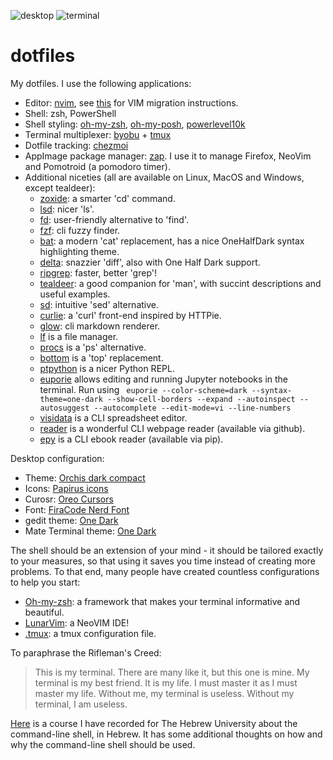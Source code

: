 ![desktop](https://user-images.githubusercontent.com/12000894/144870928-dd2529ca-f1d5-457d-a0bd-61742edb02eb.png)
![terminal](https://user-images.githubusercontent.com/12000894/160268393-91213855-1f0d-4f12-b2e1-60201a7431a2.png)

# dotfiles

My dotfiles.
I use the following applications:

- Editor: [nvim](https://github.com/neovim/neovim), see [this](https://neovim.io/doc/user/nvim.html) for VIM migration instructions.
- Shell: zsh, PowerShell
- Shell styling: [oh-my-zsh](https://github.com/ohmyzsh/), [oh-my-posh](https://ohmyposh.dev), [powerlevel10k](https://github.com/romkatv/powerlevel10k)
- Terminal multiplexer: [byobu](https://byobu.org) + [tmux](https://github.com/tmux/tmux/)
- Dotfile tracking: [chezmoi](https://github.com/twpayne/chezmoi)
- AppImage package manager: [zap](https://github.com/srevinsaju/zap). I use it to manage Firefox, NeoVim and Pomotroid (a pomodoro timer).
- Additional niceties (all are available on Linux, MacOS and Windows, except tealdeer):
  - [zoxide](https://github.com/ajeetdsouza/zoxide): a smarter 'cd' command.
  - [lsd](https://github.com/Peltoche/lsd): nicer 'ls'.
  - [fd](https://github.com/sharkdp/fd): user-friendly alternative to 'find'.
  - [fzf](https://github.com/junegunn/fzf): cli fuzzy finder.
  - [bat](https://github.com/sharkdp/bat): a modern 'cat' replacement, has a nice OneHalfDark syntax highlighting theme.
  - [delta](https://github.com/dandavison/delta): snazzier 'diff', also with One Half Dark support.
  - [ripgrep](https://github.com/BurntSushi/ripgrep): faster, better 'grep'!
  - [tealdeer](https://github.com/dbrgn/tealdeer): a good companion for 'man', with succint descriptions and useful examples.
  - [sd](https://github.com/chmln/sd): intuitive 'sed' alternative.
  - [curlie](https://github.com/rs/curlie): a 'curl' front-end inspired by HTTPie.
  - [glow](https://github.com/charmbracelet/glow): cli markdown renderer.
  - [lf](https://github.com/gokcehan/lf) is a file manager.
  - [procs](https://github.com/dalance/procs) is a 'ps' alternative.
  - [bottom](https://github.com/ClementTsang/bottom) is a 'top' replacement.
  - [ptpython](https://github.com/prompt-toolkit/ptpython) is a nicer Python REPL.
  - [euporie](https://github.com/joouha/euporie) allows editing and running Jupyter notebooks in the terminal. Run using `` euporie --color-scheme=dark --syntax-theme=one-dark --show-cell-borders --expand --autoinspect --autosuggest --autocomplete --edit-mode=vi --line-numbers``
  - [visidata](https://www.visidata.org) is a CLI spreadsheet editor.
  - [reader](https://github.com/mrusme/reader) is a wonderful CLI webpage reader (available via github).
  - [epy](https://github.com/wustho/epy) is a CLI ebook reader (available via pip).

Desktop configuration:

- Theme: [Orchis dark compact](https://www.mate-look.org/p/1357889)
- Icons: [Papirus icons](https://github.com/PapirusDevelopmentTeam/papirus-icon-theme)
- Curosr: [Oreo Cursors](https://github.com/varlesh/oreo-cursors)
- Font: [FiraCode Nerd Font](https://github.com/ryanoasis/nerd-fonts/tree/master/patched-fonts/FiraCode/Regular/complete)
- gedit theme: [One Dark](https://github.com/isdampe/gedit-gtk-one-dark-style-scheme)
- Mate Terminal theme: [One Dark](https://github.com/denysdovhan/one-gnome-terminal)

The shell should be an extension of your mind - it should be tailored exactly to your measures, so that using it saves you time instead of creating more problems.
To that end, many people have created countless configurations to help you start:

- [Oh-my-zsh](https://github.com/ohmyzsh/): a framework that makes your terminal informative and beautiful.
- [LunarVim](https://github.com/LunarVim/LunarVim): a NeoVIM IDE!
- [.tmux](https://github.com/gpakosz/.tmux): a tmux configuration file.

To paraphrase the Rifleman's Creed:
> This is my terminal. There are many like it, but this one is mine.
> My terminal is my best friend. It is my life. I must master it as I must master my life.
> Without me, my terminal is useless. Without my terminal, I am useless. 

[Here](https://www.youtube.com/playlist?list=PLmZKhnXVy3J9h-XpG9z_DAKDHcntXYgSv) is a course I have recorded for The Hebrew University about the command-line shell, in Hebrew. It has some additional thoughts on how and why the command-line shell should be used.
